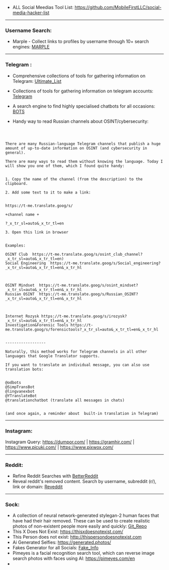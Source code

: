 
* ALL Social Meedias Tool List: https://github.com/MobileFirstLLC/social-media-hacker-list

* * *

### Username Search:

* Marple - Collect links to profiles by username through 10+ search engines: [MARPLE](https://github.com/soxoj/marple)

* * *

### Telegram :

*  Comprehensive collections of tools for gathering information on Telegram: [Ultimate_List](https://start.me/p/YaOYnJ/telegram-osint)
*  Collections of tools for gathering information on telegram accounts: [Telegram](https://start.me/p/YaOYnJ/telegram-osint)
*  A search engine to find highly specialised chatbots for all occasions: [BOTS](https://chatbottle.co/bots/telegram)

* Handy way to read Russian channels about OSINT/cybersecurity:

 ``` (an alternative to built-in translation in Telegram)



There are many Russian-language Telegram channels that publish a huge amount of up-to-date information on OSINT (and cybersecurity in general). 

There are many ways to read them without knowing the language. Today I will show you one of them, which I found quite handy:


1. Copy the name of the channel (from the description) to the clipboard.

2. Add some text to it to make a link:


https://t-me.translate.goog/s/

+channel name +

?_x_tr_sl=auto&_x_tr_tl=en

3. Open this link in browser


Examples:

OSINT Club  https://t-me.translate.goog/s/osint_club_channel?_x_tr_sl=auto&_x_tr_tl=en)
Social Engineering  https://t-me.translate.goog/s/Social_engineering?_x_tr_sl=auto&_x_tr_tl=en&_x_tr_hl



OSINT Mindset  https://t-me.translate.goog/s/osint_mindset?_x_tr_sl=auto&_x_tr_tl=en&_x_tr_hl
Russian OSINT  https://t-me.translate.goog/s/Russian_OSINT?_x_tr_sl=auto&_x_tr_tl=en&_x_tr_hl



Internet Rozysk https://t-me.translate.goog/s/irozysk?_x_tr_sl=auto&_x_tr_tl=en&_x_tr_hl
Investigation&Forensic Tools https://t-me.translate.goog/s/forensictools?_x_tr_sl=auto&_x_tr_tl=en&_x_tr_hl


------------------

Naturally, this method works for Telegram channels in all other languages that Google Translator supports.

If you want to translate an individual message, you can also use translation bots:


@odbots
@SimpTransBot
@lingvanexbot
@YTranslateBot
@translationchatbot (translate all messages in chats)


(and once again, a reminder about  built-in translation in Telegram) 

```

* * *

### Instagram: 

Instagram Query: https://dumpor.com/ | https://gramhir.com/ | https://www.picuki.com/ | https://www.pixwox.com/



* * *

### Reddit:

* Refine Reddit Searches with [BetterReddit](https://betterredditsearch.web.app)
* Reveal reddit's removed content. Search by username, subreddit (r/), link or domain: [Reveddit](https://www.reveddit.com/#welcome)

* * *

### Sock:

* A collection of neural network-generated stylegan-2 human faces that have had their hair removed. These can be used to create realistic photos of non-existent people more easily and quickly: [Git_Repo](https://github.com/oneThousand1000/non-hair-FFHQ)
* This X Does Not Exist: https://thisxdoesnotexist.com/
* This Person does not exist: http://thispersondoesnotexist.com
* Ai Generated Selfies: https://generated.photos/
* Fakes Generator for all Socials: [Fake_Info](https://fakeinfo.net/)
* Pimeyes is a facial recognition search tool, which can reverse image search photos with faces using AI: https://pimeyes.com/en
* 
